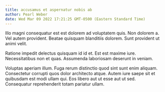 ```yaml
---
title: accusamus et aspernatur nobis ab
author: Pearl Weber
date: Wed Mar 09 2022 17:21:25 GMT-0500 (Eastern Standard Time)
---
```

Illo magni consequatur est est dolorem ad voluptatem quis. Non dolorem a. Vel autem provident. Beatae quisquam blanditiis dolorem. Sunt provident ut animi velit.

 Ratione impedit delectus quisquam id id et. Est est maxime iure. Necessitatibus non et quas. Assumenda laboriosam deserunt in veniam.

 Voluptas aperiam illum. Fuga rerum distinctio quod sint sunt enim aliquam. Consectetur corrupti quos dolor architecto atque. Autem iure saepe sit et quibusdam est modi ullam qui. Eos libero aut ut esse aut ut sed. Consequatur reprehenderit totam pariatur ullam.